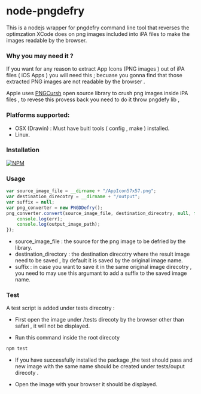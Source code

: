 node-pngdefry
==============
This is a nodejs wrapper for pngdefry command line tool that reverses the optimzation XCode does on png images included into iPA files to make the images readable by the browser.


### Why you may need it ?

If you want for any reason to extract App Icons (PNG images ) out of iPA files ( iOS Apps ) you will need this ; becuase you gonna find that those extracted PNG images are not readable by the browser . 

Apple uses [PNGCursh](http://pmt.sourceforge.net/pngcrush/) open source library to crush png images inside iPA files , to revese this provess back you need to do it throw pngdefy lib , 

### Platforms supported:

+ OSX (Drawin) : Must have buitl tools ( config , make ) installed.
+ Linux.



### Installation

[![NPM](https://nodei.co/npm/node-pngdefry.png)](https://nodei.co/npm/node-pngdefry/)

### Usage

```javascript
var source_image_file = __dirname + "/AppIcon57x57.png";
var destination_direcotry = __dirname + "/output";
var suffix = null;
var png_converter = new PNGDDefry();
png_converter.convert(source_image_file, destination_direcotry, null, function (err, output_image_path) {
    console.log(err);
    console.log(output_image_path);
});
```

+ source_image_file : the source for the png image to be defried by the library.
+ destination_directory :  the destination direcotry where the result image need to be saved , by default it is saved by the original image name.
+ suffix : in case you want to save it in the same original image direcotry , you need to may use this argumant to add a suffix to the saved image name.

### Test

A test script is added under tests direcotry :
+ First open the image under /tests direcoty by the browser other than safari , it will not be displayed.

+ Run this command inside the root direcoty

```javascript
npm test 
```

+ If you have successfully installed the package ,the test should pass and   new image with the same name should be created under tests/ouput direcoty .

+ Open the image with your browser it should be displayed.

